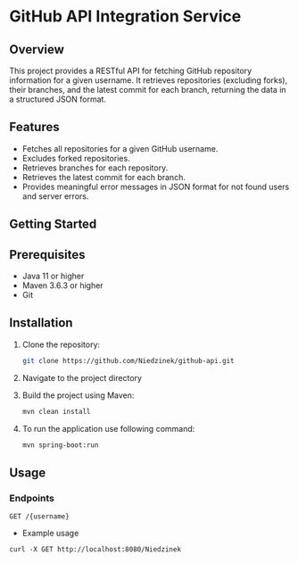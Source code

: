 # GitHub API Integration Service

## Overview

This project provides a RESTful API for fetching GitHub repository information for a given username. It retrieves repositories (excluding forks), their branches, and the latest commit for each branch, returning the data in a structured JSON format.

## Features

- Fetches all repositories for a given GitHub username.
- Excludes forked repositories.
- Retrieves branches for each repository.
- Retrieves the latest commit for each branch.
- Provides meaningful error messages in JSON format for not found users and server errors.

## Getting Started

## Prerequisites

- Java 11 or higher
- Maven 3.6.3 or higher
- Git

## Installation

1. Clone the repository:
   ```bash
   git clone https://github.com/Niedzinek/github-api.git
   ```

2. Navigate to the project directory

3. Build the project using Maven:
   ```bash
   mvn clean install
   ```

4. To run the application use following command:

   ```bash
   mvn spring-boot:run
   ```

## Usage

### Endpoints

```
GET /{username}
```

- Example usage

```
curl -X GET http://localhost:8080/Niedzinek
```

